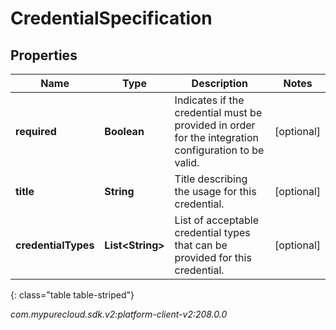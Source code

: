 # CredentialSpecification


## Properties

| Name | Type | Description | Notes |
| ------------ | ------------- | ------------- | ------------- |
| **required** | **Boolean** | Indicates if the credential must be provided in order for the integration configuration to be valid. |  [optional] |
| **title** | **String** | Title describing the usage for this credential. |  [optional] |
| **credentialTypes** | **List&lt;String&gt;** | List of acceptable credential types that can be provided for this credential. |  [optional] |
{: class="table table-striped"}




_com.mypurecloud.sdk.v2:platform-client-v2:208.0.0_
